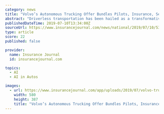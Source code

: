 ```yaml
---
category: news
title: "Volvo’s Autonomous Trucking Offer Bundles Pilots, Insurance, Services"
abstract: "Driverless transportation has been hailed as a transformative ... but highlighted the example of Volvo’s recent tie-up with Nvidia to develop artificial intelligence for self-driving trucks as the type of cooperation that Volvo was keen on."
publishedDateTime: 2019-07-10T13:34:00Z
sourceUrl: https://www.insurancejournal.com/news/national/2019/07/10/531696.htm
type: article
score: 22
published: false

provider:
  name: Insurance Journal
  id: insurancejournal.com

topics:
  - AI
  - AI in Autos

images:
  - url: https://www.insurancejournal.com/app/uploads/2019/07/volvo-trucks_autonomous-bronnoy-2-580x387.jpg
    width: 580
    height: 387
    title: "Volvo’s Autonomous Trucking Offer Bundles Pilots, Insurance, Services"
---
```

